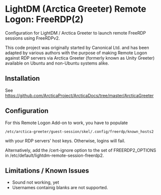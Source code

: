 # LightDM (Arctica Greeter) Remote Logon: FreeRDP(2) #

Configuration for LightDM / Arctica Greeter to launch remote FreeRDP
sessions using FreeRDPv2.

This code project was originally started by Canonical Ltd. and has been
adapted by various authors with the purpose of making Remote Logon
against RDP servers via Arctica Greeter (formerly known as Unity Greeter)
available on Ubuntu and non-Ubuntu systems alike.

## Installation

See https://github.com/ArcticaProject/ArcticaDocs/tree/master/ArcticaGreeter

## Configuration

For this Remote Logon Add-on to work, you have to populate

```
/etc/arctica-greeter/guest-session/skel/.config/freerdp/known_hosts2
```

with your RDP servers' host keys. Otherwise, logins will fail.

Alternatively, add the /cert-ignore option to the set of FREERDP2_OPTIONS
in /etc/default/lightdm-remote-session-freerdp2.

## Limitations / Known Issues

  * Sound not working, yet
  * Usernames containig blanks are not supported.